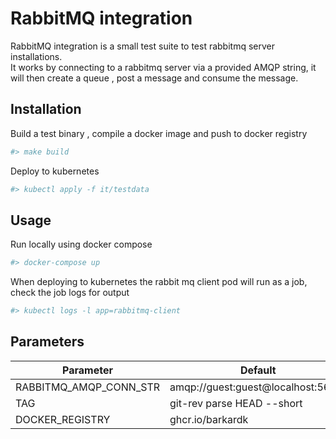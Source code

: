 # RabbitMQ integration
RabbitMQ integration is a small test suite to test rabbitmq server installations.  
It works by connecting to a rabbitmq server via a provided AMQP string, it will then create a queue , post a message and consume the message.   
## Installation

Build a test binary , compile a docker image and push to docker registry
```bash
#> make build
```
Deploy to kubernetes 
```bash
#> kubectl apply -f it/testdata
```
## Usage
Run locally using docker compose
```bash
#> docker-compose up
```

When deploying to kubernetes the rabbit mq client pod will run as a job, check the job logs for output  
```bash
#> kubectl logs -l app=rabbitmq-client
```

## Parameters
|   Parameter | Default   |
|---|---|
| RABBITMQ_AMQP_CONN_STR  | amqp://guest:guest@localhost:5672/  |
| TAG  |  git-rev parse HEAD --short |
| DOCKER_REGISTRY | ghcr.io/barkardk  |
 
